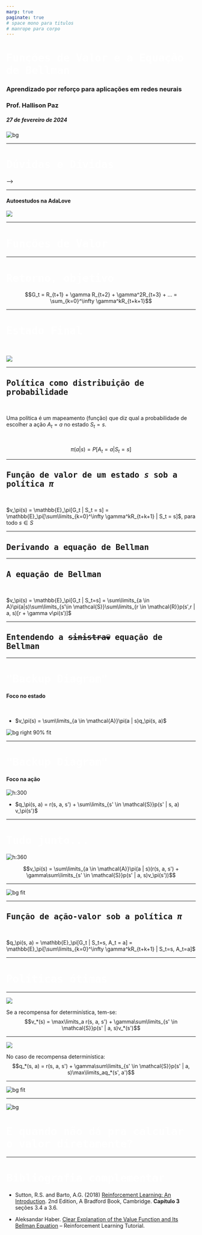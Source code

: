 ```yaml
---
marp: true
paginate: true
# space mono para titulos
# manrope para corpo 
---
```


<style>
    section {
        font-family: "Manrope", Arial;
    }
    h1, h2 {
        font-family: "Space Mono", monospace;
    }
</style>


<!-- _class: invert -->
<!-- _paginate: false -->

# Funções de Valor e a Equação de Bellman

### Aprendizado por reforço para aplicações em redes neurais

### Prof. Hallison Paz

##### 27 de fevereiro de 2024

![bg](styles/bg_inteli_04.jpeg)


---

<!-- _class: invert -->
<!-- _paginate: false -->
# Dúvidas e Dívidas

<!-- ---

<!-- _paginate: false -->
<style scoped>
h1 {
  /* text-align: center; */
  color: #ffffff
}
</style> -->

---
<!-- _paginate: false -->
#### Autoestudos na AdaLove
![](img/s4_bellman_autoestudo.png)

---

<!-- _class: invert -->
<!-- _backgroundColor: #2d253f-->
<!-- _paginate: false -->
# Funções de Valor

---

# Retorno, objetivo

$$G_t = R_{t+1} + \gamma R_{t+2} + \gamma^2R_{t+3} + ... = \sum_{k=0}^\infty \gamma^kR_{t+k+1}$$

---

# Estado Final

<br/>

![](img/s4_absorbing_state.png)

---

## Política como distribuição de probabilidade

<br/>

Uma política é um mapeamento (função) que diz qual a probabilidade de escolher a ação $A_t=a$ no estado $S_t=s$.

<br/>

$$\pi(a | s) = P[A_t=a | S_t=s]$$

---
## Função de valor de um estado $s$ sob a política $\pi$

<br/>

$v_\pi(s) = \mathbb{E}_\pi[G_t | S_t = s] = \mathbb{E}_\pi[\sum\limits_{k=0}^\infty \gamma^kR_{t+k+1} | S_t = s]$, para todo $s \in S$

---

## Derivando a equação de Bellman



<!-- _footer: Fonte: https://stats.stackexchange.com/questions/243384/deriving-bellmans-equation-in-reinforcement-learning -->

---

## A equação de Bellman

<br/>

$v_\pi(s) = \mathbb{E}_\pi[G_t | S_t=s] = \sum\limits_{a \in A}\pi(a|s)\sum\limits_{s′\in \mathcal{S}}\sum\limits_{r \in \mathcal{R}}p(s′,r | a, s)[r + \gamma v\pi(s′)]$

---

<!-- _class: invert -->
<!-- _backgroundColor: #2d253f-->
<!-- _paginate: false -->
## Entendendo a ~~sinistra💀~~ equação de Bellman


---
# "Backup Diagram"

#### Foco no estado

<br/>

* $v_\pi(s) = \sum\limits_{a \in \mathcal{A}}\pi(a | s)q_\pi(s, a)$

![bg right 90% fit](img/s4_backup_state.jpg)

---

# "Backup Diagram"

#### Foco na ação

![h:300](img/s4_backup_action.jpg)

* $q_\pi(s, a) = r(s, a, s') + \sum\limits_{s' \in \mathcal{S}}p(s' | s, a) v_\pi(s')$

---

# Tudo junto...

![h:360](img/s4_backup_full.jpg)

$$v_\pi(s) = \sum\limits_{a \in \mathcal{A}}\pi(a | s)(r(s, a, s') + \gamma\sum\limits_{s' \in \mathcal{S}}p(s' | a, s)v_\pi(s'))$$

---

![bg fit](img/s4_gridworld_equip.png)

<!-- _footer: EXEMPLO: Sutton, 2018 -->

---

## Função de ação-valor sob a política $\pi$

<br/>

$q_\pi(s, a) = \mathbb{E}_\pi[G_t | S_t=s, A_t = a] = \mathbb{E}_\pi[\sum\limits_{k=0}^\infty \gamma^kR_{t+k+1} | S_t=s, A_t=a]$

---
<!-- _class: invert -->
<!-- _backgroundColor: #2d253f-->
<!-- _paginate: false -->
# Políticas ótimas

---

![](img/s4_optimal_statevalue.png)

Se a recompensa for determinística, tem-se:
$$v_*(s) = \max\limits_a r(s, a, s') + \gamma\sum\limits_{s' \in \mathcal{S}}p(s' | a, s)v_*(s')$$


<!-- _footer: Sutton, 2018 -->

---

![](img/s4_optimal_actionvalue.png)

No caso de recompensa determinística:
$$q_*(s, a) = r(s, a, s') + \gamma\sum\limits_{s' \in \mathcal{S}}p(s' | a, s)\max\limits_aq_*(s', a')$$

<!-- _footer: Sutton, 2018 -->

---

![bg fit](img/s4_gridworld_optimal.png)

<!-- _footer: Sutton, 2018 -->


---
<style scoped>
h1 {
  /* text-align: center; */
  color: #ffffff
}
</style>

![bg](styles/bg_inteli_01.png)

# E quando não dá pra calcular o valor diretamente?

---
<!-- _class: invert -->
<!-- _backgroundColor: #2d253f-->
<!-- _paginate: false -->

# Bibliografia complementar

- Sutton, R.S. and Barto, A.G. (2018) [Reinforcement Learning: An Introduction](http://incompleteideas.net/book/the-book-2nd.html). 2nd Edition, A Bradford Book, Cambridge. **Capítulo 3** seções 3.4 a 3.6.

- Aleksandar Haber. [Clear Explanation of the Value Function and Its Bellman Equation](https://aleksandarhaber.com/deconstructing-the-meaning-of-the-value-function-and-its-bellman-equation-reinforcement-learning-tutorial/) – Reinforcement Learning Tutorial.
